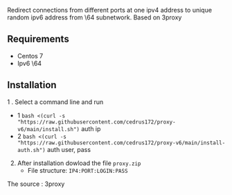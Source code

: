 Redirect connections from different ports at one ipv4 address to unique random ipv6 address from \64 subnetwork. Based on 3proxy

## Requirements

- Centos 7
- Ipv6 \64

## Installation
1 . Select a command line and run
 - 1 `bash <(curl -s "https://raw.githubusercontent.com/cedrus172/proxy-v6/main/install.sh")` auth ip
 - 2 `bash <(curl -s "https://raw.githubusercontent.com/cedrus172/proxy-v6/main/install-auth.sh")` auth user, pass

2. After installation dowload the file `proxy.zip`
   - File structure: `IP4:PORT:LOGIN:PASS`

The source : 3proxy
